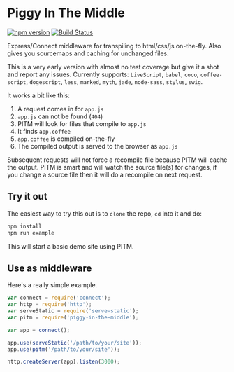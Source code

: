 Piggy In The Middle
===================

[![npm version](https://badge.fury.io/js/piggy-in-the-middle.svg)](https://badge.fury.io/js/piggy-in-the-middle)
[![Build Status](https://travis-ci.org/davej/piggy-in-the-middle.svg?branch=master)](https://travis-ci.org/davej/piggy-in-the-middle)

Express/Connect middleware for transpiling to html/css/js on-the-fly. Also gives you sourcemaps and caching for unchanged files.

This is a very early version with almost no test coverage but give it a shot and report any issues. Currently supports: `LiveScript`, `babel`, `coco`, `coffee-script`, `dogescript`, `less`, `marked`, `myth`, `jade`, `node-sass`, `stylus`, `swig`.

It works a bit like this:
  1. A request comes in for `app.js`
  2. `app.js` can not be found (`404`)
  3. PITM will look for files that compile to `app.js`
  4. It finds `app.coffee`
  5. `app.coffee` is compiled on-the-fly
  6. The compiled output is served to the browser as `app.js`

Subsequent requests will not force a recompile file because PITM will cache the output. PITM is smart and will watch the source file(s) for changes, if you change a source file then it will do a recompile on next request.


Try it out
----------  
The easiest way to try this out is to `clone` the repo, `cd` into it and do:

```sh
npm install
npm run example
```

This will start a basic demo site using PITM.


Use as middleware
-----------------
Here's a really simple example.

```javascript
var connect = require('connect');
var http = require('http');
var serveStatic = require('serve-static');
var pitm = require('piggy-in-the-middle');

var app = connect();

app.use(serveStatic('/path/to/your/site'));
app.use(pitm('/path/to/your/site'));

http.createServer(app).listen(3000);
```
